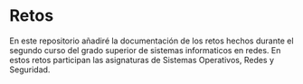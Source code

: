 # Retos

En este repositorio añadiré la documentación de los retos hechos durante el segundo curso del grado superior de sistemas informaticos en redes. En estos retos participan las asignaturas de Sistemas Operativos, Redes y Seguridad.

